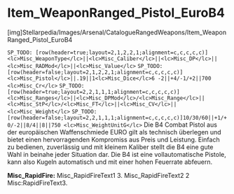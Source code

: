 # Item_WeaponRanged_Pistol_EuroB4

[img]Stellarpedia/Images/Arsenal/CatalogueRangedWeapons/Item_WeaponRanged_Pistol_EuroB4

`SP_TODO: [row(header=true;layout=2,1,2,2,1;alignment=c,c,c,c,c)]<lc>Misc_WeaponType</lc>||<lc>Misc_Caliber</lc>||<lc>Misc_DP</lc>||<lc>Misc_RADMod</lc>||<lc>Misc_Value</lc>`
`SP_TODO: [row(header=false;layout=2,1,2,2,1;alignment=c,c,c,c,c)]<lc>Misc_Pistol</lc>||.19||1<lc>Misc_Dice</lc>6 -2||+4/-1/+2||700 <lc>Misc_Cr</lc>`
`SP_TODO: [row(header=true;layout=2,2,1,1,1;alignment=c,c,c,c,c)]<lc>Misc_Ranges</lc>||<lc>Misc_DPMod</lc>/<lc>Misc_Range</lc>||<lc>Misc_StP</lc>/<lc>Misc_FT</lc>||<lc>Misc_CV</lc>||<lc>Misc_Weight</lc>`
`SP_TODO: [row(header=false;layout=2,2,1,1,1;alignment=c,c,c,c,c)]10/30/60||+1/+0/-2||8/4||8||750 <lc>Misc_WeightUnitG</lc>`
Die B4 Combat Pistol aus der europäischen Waffenschmiede EURO gilt als technisch überlegen und bietet einen hervorragenden Kompromiss aus Preis und Leistung. Einfach zu bedienen, zuverlässig und mit kleinem Kaliber stellt die B4 eine gute Wahl in beinahe jeder Situation dar.
Die B4 ist eine vollautomatische Pistole, kann also Kugeln automatisch und mit einer hohen Feuerrate abfeuern.

**<lc>Misc_RapidFire</lc>:** <lc>Misc_RapidFireText1</lc> 3. <lc>Misc_RapidFireText2</lc> 2 <lc>Misc:RapidFireText3</lc>.